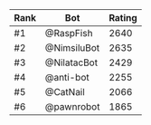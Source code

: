 Rank|Bot|Rating
---|---|---
#1|@RaspFish|2640
#2|@NimsiluBot|2635
#3|@NilatacBot|2429
#4|@anti-bot|2255
#5|@CatNail|2066
#6|@pawnrobot|1865
